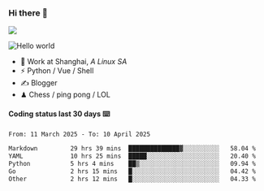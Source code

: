 ### Hi there 👋
![](https://komarev.com/ghpvc/?username=Xuhandsome)


<img src="https://github-readme-stats.vercel.app/api?username=XuHandsome&show_icons=true&theme=merko" alt="Hello world">

<br/>

- 🍻  Work at Shanghai, _A Linux SA_
- ⚡  Python / Vue / Shell
- ✍️  Blogger
- ♟  Chess / ping pong / LOL

#### Coding status last 30 days ⌨️

<!--START_SECTION:waka-->

```txt
From: 11 March 2025 - To: 10 April 2025

Markdown         29 hrs 39 mins  ██████████████▓░░░░░░░░░░   58.04 %
YAML             10 hrs 25 mins  █████░░░░░░░░░░░░░░░░░░░░   20.40 %
Python           5 hrs 4 mins    ██▒░░░░░░░░░░░░░░░░░░░░░░   09.94 %
Go               2 hrs 15 mins   █░░░░░░░░░░░░░░░░░░░░░░░░   04.42 %
Other            2 hrs 12 mins   █░░░░░░░░░░░░░░░░░░░░░░░░   04.33 %
```

<!--END_SECTION:waka-->
